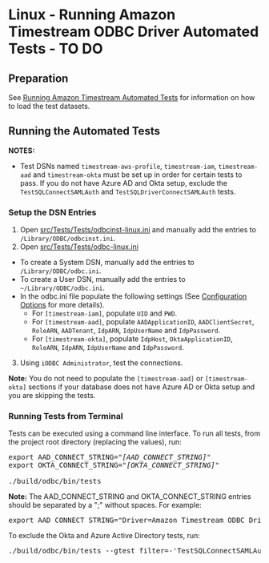 # Linux - Running Amazon Timestream ODBC Driver Automated Tests - TO DO

## Preparation

See [Running Amazon Timestream Automated Tests](https://github.com/Bit-Quill/timestream-odbc/blob/update_docs/docs/dev/run_tests.md) for information on how to load the test datasets.

## Running the Automated Tests

**NOTES:**

* Test DSNs named `timestream-aws-profile`,  `timestream-iam`,  `timestream-aad` and `timestream-okta` must be set up in order for certain tests to pass. If you do not have Azure AD and Okta setup, exclude the `TestSQLConnectSAMLAuth` and `TestSQLDriverConnectSAMLAuth` tests.

### Setup the DSN Entries

1. Open [src/Tests/Tests/odbcinst-linux.ini](../../src/Tests/Tests/odbcinst-linux.ini) and manually add the entries to `/Library/ODBC/odbcinst.ini`.
2. Open [src/Tests/Tests/odbc-linux.ini](../../src/Tests/Tests/odbc-linux.ini)
 * To create a System DSN, manually add the entries to `/Library/ODBC/odbc.ini`. 
 * To create a User DSN, manually add the entries to `~/Library/ODBC/odbc.ini`.
 * In the odbc.ini file populate the following settings (See [Configuration Options](../user/configuration_options.md) for more details).
    * For `[timestream-iam]`, populate `UID` and `PWD`.
    * For `[timestream-aad]`, populate `AADApplicationID`, `AADClientSecret`, `RoleARN`, `AADTenant`, `IdpARN`, `IdpUserName` and `IdpPassword`.
    * For `[timestream-okta]`, populate `IdpHost`, `OktaApplicationID`, `RoleARN`, `IdpARN`, `IdpUserName` and `IdpPassword`.
3. Using `iODBC Administrator`, test the connections.

**Note:** You do not need to populate the `[timestream-aad]` or `[timestream-okta]` sections if your database does not have Azure AD or Okta setup and you are skipping the tests.

### Running Tests from Terminal
Tests can be executed using a command line interface. To run all tests, from the project root directory (replacing the values), run:

<pre>
export AAD_CONNECT_STRING="<i>[AAD_CONNECT_STRING]</i>"
export OKTA_CONNECT_STRING="<i>[OKTA_CONNECT_STRING]</i>"

./build/odbc/bin/tests
</pre>

**Note:** The AAD_CONNECT_STRING and OKTA_CONNECT_STRING entries should be separated by a ";" without spaces. For example:

<pre>
export AAD_CONNECT_STRING="Driver=Amazon Timestream ODBC Driver;Region=us-east-1;Auth=AAD;IdpName=AzureAD;AADApplicationID=<i>xxx</i>;AADClientSecret=<i>xxx</i>;RoleARN=<i>xxx</i>;AADTenant=<i>xxx</i>;IdpARN=<i>xxx</i>;IdpUserName=<i>xxx</i>;IdpPassword=<i>xxx</i>"
</pre>

To exclude the Okta and Azure Active Directory tests, run:

<pre>
./build/odbc/bin/tests --gtest_filter=-'TestSQLConnectSAMLAuth.*':'TestSQLDriverConnectSAMLAuth.*'
</pre>
